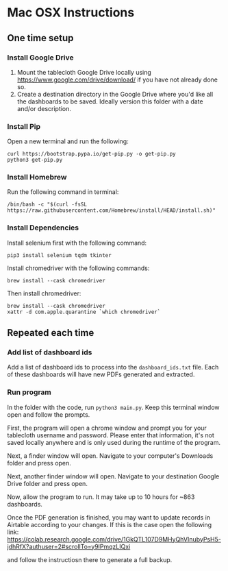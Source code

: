 # Mac OSX Instructions

## One time setup
### Install Google Drive

1. Mount the tablecloth Google Drive locally using https://www.google.com/drive/download/ if you have not already done so.
2. Create a destination directory in the Google Drive where you'd like all the dashboards to be saved. Ideally version this folder with a date and/or description.

### Install Pip
Open a new terminal and run the following:
```
curl https://bootstrap.pypa.io/get-pip.py -o get-pip.py
python3 get-pip.py
```

### Install Homebrew
Run the following command in terminal:
```
/bin/bash -c "$(curl -fsSL https://raw.githubusercontent.com/Homebrew/install/HEAD/install.sh)"
```

### Install Dependencies

Install selenium first with the following command:
```
pip3 install selenium tqdm tkinter
```

Install chromedriver with the following commands:
```
brew install --cask chromedriver
```

Then install chromedriver:
```
brew install --cask chromedriver
xattr -d com.apple.quarantine `which chromedriver`
```

## Repeated each time
### Add list of dashboard ids
Add a list of dashboard ids to process into the `dashboard_ids.txt` file. Each of these dashboards will have new PDFs generated and extracted.

### Run program
In the folder with the code, run `python3 main.py`. Keep this terminal window open and follow the prompts.

First, the program will open a chrome window and prompt you for your tablecloth username and password. Please enter that information, it's not saved locally anywhere and is only used during the runtime of the program.

Next, a finder window will open. Navigate to your computer's Downloads folder and press open.

Next, another finder window will open. Navigate to your destination Google Drive folder and press open.

Now, allow the program to run. It may take up to 10 hours for ~863 dashboards. 

Once the PDF generation is finished, you may want to update records in Airtable according to your changes. If this is the case open the following link:
https://colab.research.google.com/drive/1GkQTL107D9MHyQhVInubyPsH5-jdhRfX?authuser=2#scrollTo=y9lPmqzLIQxi

and follow the instructiosn there to generate a full backup.